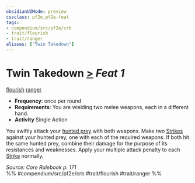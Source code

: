 ```yaml
---
obsidianUIMode: preview
cssclass: pf2e,pf2e-feat
tags:
- compendium/src/pf2e/crb
- trait/flourish
- trait/ranger
aliases: ["Twin Takedown"]
---
```

# Twin Takedown  [>](../../Rules/core-rulebook/chapter-9-playing-the-game.md#Actions "Single Action") *Feat 1*  
[flourish](../../Rules/traits/flourish.md)  [ranger](../../Rules/traits/ranger.md)  

- **Frequency**: once per round
- **Requirements**: You are wielding two melee weapons, each in a different hand.
- **Activity** Single Action

You swiftly attack your [hunted prey](../../Rules/actions/hunt-prey.md) with both weapons. Make two [Strikes](../../Rules/actions/strike.md) against your hunted prey, one with each of the required weapons. If both hit the same hunted prey, combine their damage for the purpose of its resistances and weaknesses. Apply your multiple attack penalty to each [Strike](../../Rules/actions/strike.md) normally.

*Source: Core Rulebook p. 171*  
%% #compendium/src/pf2e/crb #trait/flourish #trait/ranger %%